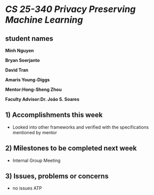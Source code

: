 # *CS 25-340 Privacy Preserving Machine Learning*

## student names
**Minh Nguyen**

**Bryan Soerjanto** 

**David Tran**

**Amaris Young-Diggs**

**Mentor:Hong-Sheng Zhou**

**Faculty Advisor:Dr. João S. Soares**

## 1) Accomplishments this week ##
   - Looked into other frameworks and verified with the specifications mentioned by mentor

## 2) Milestones to be completed next week ##
   - Internal Group Meeting

## 3) Issues, problems or concerns ##
   - no issues ATP
   




